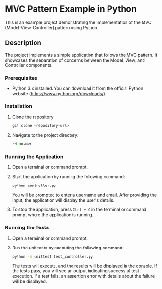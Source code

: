 # MVC Pattern Example in Python

This is an example project demonstrating the implementation of the MVC (Model-View-Controller) pattern using Python.

## Description

The project implements a simple application that follows the MVC pattern. It showcases the separation of concerns between the Model, View, and Controller components.


### Prerequisites

- Python 3.x installed. You can download it from the official Python website (https://www.python.org/downloads/).

### Installation

1. Clone the repository:

   ```bash
   git clone <repository-url>
   ```

2. Navigate to the project directory:

   ```bash
   cd 08-MVC
   ```

### Running the Application

1. Open a terminal or command prompt.

2. Start the application by running the following command:

   ```bash
   python controller.py
   ```

   You will be prompted to enter a username and email. After providing the input, the application will display the user's details.

3. To stop the application, press `Ctrl + C` in the terminal or command prompt where the application is running.

### Running the Tests

1. Open a terminal or command prompt.

2. Run the unit tests by executing the following command:

   ```bash
   python -m unittest test_controller.py
   ```

   The tests will execute, and the results will be displayed in the console. If the tests pass, you will see an output indicating successful test execution. If a test fails, an assertion error with details about the failure will be displayed.
